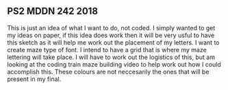 ## PS2 MDDN 242 2018

This is just an idea of what I want to do, not coded. I simply wanted to get my ideas on paper, if this idea does work then it will be very usful to have this sketch as it will help me work out the placement of my letters. I want to create maze type of font. I intend to have a grid that is where my maze lettering will take place. I will have to work out the logistics of this, but am looking at the coding train maze building video to help work out how I could accomplish this. These colours are not neccesarily the ones that will be present in my final.

